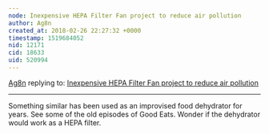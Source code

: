 ```yaml
---
node: Inexpensive HEPA Filter Fan project to reduce air pollution
author: Ag8n
created_at: 2018-02-26 22:27:32 +0000
timestamp: 1519684052
nid: 12171
cid: 18633
uid: 520994
---
```




[Ag8n](../profile/Ag8n) replying to: [Inexpensive HEPA Filter Fan project to reduce air pollution](../notes/Melissa/08-26-2015/inexpensive-hepa-filter-fan-project-to-reduce-air-pollution)

----
Something similar has been used as an improvised food dehydrator for years.  See some of the old episodes of Good Eats.  Wonder if the dehydrator would work as a HEPA filter.
